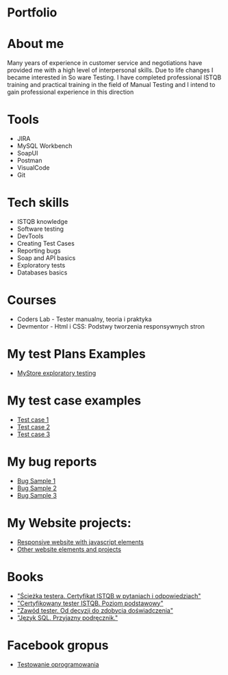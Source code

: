 # Portfolio


# About me
Many years of experience in customer service and negotiations have provided me with a high level of
interpersonal skills. Due to life changes I became interested in So ware Testing. I have completed
professional ISTQB training and practical training in the field of Manual Testing and I intend to gain
professional experience in this direction

# Tools
- JIRA
- MySQL Workbench
- SoapUI
- Postman
- VisualCode
- Git

# Tech skills
- ISTQB knowledge
- Software testing
- DevTools
- Creating Test Cases
- Reporting bugs
- Soap and API basics
- Exploratory tests
- Databases basics

# Courses
- Coders Lab - Tester manualny, teoria i praktyka
- Devmentor - Html i CSS: Podstwy tworzenia responsywnych stron 

# My test Plans Examples
  - [MyStore exploratory testing](https://drive.google.com/file/d/1e58ih6BMryFCxy7y7n9_W5nRyUJOk2FR/view?usp=sharing)
# My test case examples
- [Test case 1](https://drive.google.com/file/d/1oGZ4jsB7uYDqa8V7kIJbV7TKnaEUerXd/view?usp=sharing)
- [Test case 2](https://drive.google.com/file/d/1jB0SMRYpdn9vJL3pMml3wI9JP1VosAWh/view?usp=sharing)
- [Test case 3](https://drive.google.com/file/d/1pNFjxveW90WhWk8MWvhzRxierf9ft_am/view?usp=sharing)

# My bug reports
- [Bug Sample 1](https://drive.google.com/file/d/1V74Om3bFXUVYOmYEqK10_ZMdvT1CNdda/view?usp=sharing)
- [Bug Sample 2](https://drive.google.com/file/d/19VulKn1XqxHqwAq7JhYjGqeeawhQKhze/view?usp=sharing)
- [Bug Sample 3](https://drive.google.com/file/d/1AiYehWwOfsfcKSP5WXBumANNz5Bw8Yzp/view?usp=sharing)
# My Website projects:
- [Responsive website with javascript elements](https://github.com/PrzemekHytros/Portfolio-2023/tree/master/html-css/website)
- [Other website elements and projects](https://github.com/PrzemekHytros/Portfolio-2023/tree/master/html-css/other)

# Books
- ["Ścieżka testera. Certyfikat ISTQB w pytaniach i odpowiedziach"](https://helion.pl/ksiazki/sciezka-testera-certyfikat-istqb-w-pytaniach-i-odpowiedziach-rafal-podraza,istqbw.htm#format/d)
- ["Certyfikowany tester ISTQB. Poziom podstawowy"](https://ksiegarnia.pwn.pl/Zawod-tester.-Od-decyzji-do-zdobycia-doswiadczenia,743423772,p.html)
- ["Zawód tester. Od decyzji do zdobycia doświadczenia"](https://ksiegarnia.pwn.pl/Zawod-tester.-Od-decyzji-do-zdobycia-doswiadczenia,743423772,p.html)
- ["Język SQL. Przyjazny podręcznik."](https://helion.pl/ksiazki/jezyk-sql-przyjazny-podrecznik-wydanie-ii-larry-rockoff,jsqlp2.htm#format/e)

# Facebook gropus
- [Testowanie oprogramowania](https://www.facebook.com/groups/141683635854223)
